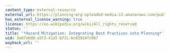 ```yaml
---
content_type: external-resource
external_url: https://planning-org-uploaded-media.s3.amazonaws.com/publication/book_paperback/PAS-Report-560.pdf
has_external_license_warning: true
license: https://en.wikipedia.org/wiki/All_rights_reserved
status: ''
title: '*Hazard Mitigation: Integrating Best Practices into Planning*'
uid: 3a07a6d0-a5f3-41a5-bf2c-bc83924fc967
wayback_url: ''
---
```

